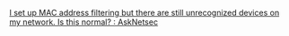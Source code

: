 
[I set up MAC address filtering but there are still unrecognized devices on my network. Is this normal? : AskNetsec](https://old.reddit.com/r/AskNetsec/comments/rnxpip/i_set_up_mac_address_filtering_but_there_are)
